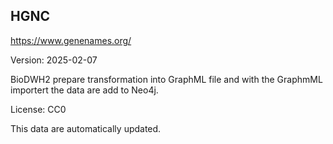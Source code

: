 ## HGNC

https://www.genenames.org/

Version: 2025-02-07

BioDWH2 prepare transformation into GraphML file and with the GraphmML importert the data are add to Neo4j.

License: CC0

This data are automatically updated.